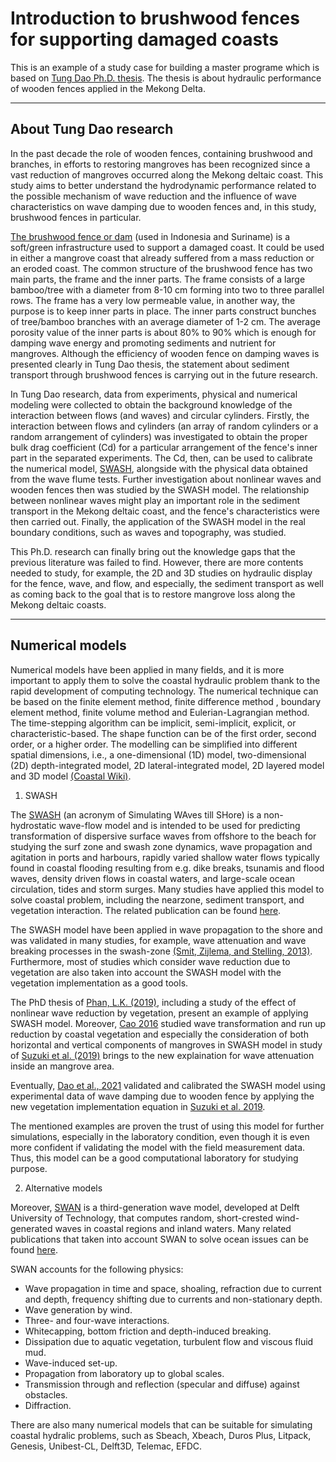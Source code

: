 # Introduction to brushwood fences for supporting damaged coasts
This is an example of a study case for building a master programe which is based on [Tung Dao Ph.D. thesis](https://doi.org/10.4233/uuid:0251e545-2b71-4eb9-b755-def24a3e0da6). The thesis is about hydraulic performance of wooden fences applied in the Mekong Delta.

---
## About Tung Dao research
In the past decade the role of wooden fences, containing brushwood and branches, in efforts to restoring mangroves has been recognized since a vast reduction of mangroves occurred along the Mekong deltaic coast. This study aims to better understand the hydrodynamic performance related to the possible mechanism of wave reduction and the influence of wave characteristics on wave damping due to wooden fences and, in this study, brushwood fences in particular.

[The brushwood fence or dam](https://drive.google.com/file/d/11zm1OStK9D_ZhLGszBrhvxqLhdP3CH8G/view?usp=sharing) (used in Indonesia and Suriname) is a soft/green infrastructure used to support a damaged coast. It could be used in either a mangrove coast that already suffered from a mass reduction or an eroded coast. The common structure of the brushwood fence has two main parts, the frame and the inner parts. The frame consists of a large bamboo/tree with a diameter from 8-10 cm forming into two to three parallel rows. The frame has a very low permeable value, in another way, the purpose is to keep inner parts in place. The inner parts construct bunches of tree/bamboo branches with an average diameter of 1-2 cm. The average porosity value of the inner parts is about 80% to 90% which is enough for damping wave energy and promoting sediments and nutrient for mangroves. Although the efficiency of wooden fence on damping waves is presented clearly in Tung Dao thesis, the statement about sediment transport through brushwood fences is carrying out in the future research.

In Tung Dao research, data from experiments, physical and numerical modeling were collected to obtain the background knowledge of the interaction between flows (and waves) and circular cylinders. Firstly, the interaction between flows and cylinders (an array of random cylinders or a random arrangement of cylinders) was investigated to obtain the proper bulk drag coefficient (Cd) for a particular arrangement of the fence's inner part in the separated experiments. The Cd, then, can be used to calibrate the numerical model, [SWASH](http://swash.sourceforge.net/), alongside with the physical data obtained from the wave flume tests. Further investigation about nonlinear waves and wooden fences then was studied by the SWASH model. The relationship between nonlinear waves might play an important role in the sediment transport in the Mekong deltaic coast, and the fence's characteristics were then carried out. Finally, the application of the SWASH model in the real boundary conditions, such as waves and topography, was studied.

This Ph.D. research can finally bring out the knowledge gaps that the previous literature was failed to find. However, there are more contents needed to study, for example, the 2D and 3D studies on hydraulic display for the fence, wave, and flow, and especially, the sediment transport as well as coming back to the goal that is to restore mangrove loss along the Mekong deltaic coasts.

---
## Numerical models
Numerical models have been applied in many fields, and it is more important to apply them to solve the coastal hydraulic problem thank to the rapid development of computing technology. The numerical technique can be based on the finite element method, finite difference method , boundary element method, finite volume method and Eulerian-Lagrangian method. The time-stepping algorithm can be implicit, semi-implicit, explicit, or characteristic-based. The shape function can be of the first order, second order, or a higher order. The modelling can be simplified into different spatial dimensions, i.e., a one-dimensional (1D) model, two-dimensional (2D) depth-integrated model, 2D lateral-integrated model, 2D layered model and 3D model [(Coastal Wiki)](http://www.coastalwiki.org/wiki/Modelling_coastal_hydrodynamics).

1. SWASH

The [SWASH](https://swash.sourceforge.io/) (an acronym of Simulating WAves till SHore) is a non-hydrostatic wave-flow model and is intended to be used for predicting transformation of dispersive surface waves from offshore to the beach for studying the surf zone and swash zone dynamics, wave propagation and agitation in ports and harbours, rapidly varied shallow water flows typically found in coastal flooding resulting from e.g. dike breaks, tsunamis and flood waves, density driven flows in coastal waters, and large-scale ocean circulation, tides and storm surges. Many studies have applied this model to solve coastal problem, including the nearzone, sediment transport, and vegetation interaction. The related publication can be found [here](https://swash.sourceforge.io/references/references.htm).

The SWASH model have been applied in wave propagation to the shore and was validated in many studies, for example, wave attenuation and wave breaking processes in the swash-zone [(Smit, Zijlema, and Stelling, 2013)](https://www.sciencedirect.com/science/article/abs/pii/S0378383913000215?via%3Dihub). Furthermore, most of studies which consider wave reduction due to vegetation are also taken into account the SWASH model with the vegetation implementation as a good tools. 

The PhD thesis of [Phan, L.K. (2019)](https://research.tudelft.nl/en/publications/wave-attenuation-in-coastal-mangroves-mangrove-squeeze-in-the-mek), including a study of the effect of nonlinear wave reduction by vegetation, present an example of applying SWASH model. Moreover, [Cao 2016](https://bioone.org/journals/journal-of-coastal-research/volume-75/issue-sp1/SI75-167.1/Numerical-Modeling-of-Wave-Transformation-and-Runup-Reduction-by-Coastal/10.2112/SI75-167.1.short) studied wave transformation and run up reduction by coastal vegetation and especially the consideration of both horizontal and vertical components of mangroves in SWASH model in study of [Suzuki et al. (2019)](https://www.sciencedirect.com/science/article/abs/pii/S0378383917304179?via%3Dihub) brings to the new explaination for wave attenuation inside an mangrove area. 

Eventually, [Dao et al., 2021](https://journals.open.tudelft.nl/jchs/article/view/5612) validated and calibrated the SWASH model using experimental data of wave damping due to wooden fence by applying the new vegetation implementation equation in [Suzuki et al. 2019](https://www.sciencedirect.com/science/article/pii/S0378383917304179).

The mentioned examples are proven the trust of using this model for further simulations, especially in the laboratory condition, even though it is even more confident if validating the model with the field measurement data. Thus, this model can be a good computational laboratory for studying purpose.

2. Alternative models

Moreover, [SWAN](https://swanmodel.sourceforge.io/) is a third-generation wave model, developed at Delft University of Technology, that computes random, short-crested wind-generated waves in coastal regions and inland waters. Many related publications that taken into account SWAN to solve ocean issues can be found [here](https://swanmodel.sourceforge.io/references/references.htm).

SWAN accounts for the following physics:
  * Wave propagation in time and space, shoaling, refraction due to current and depth, frequency shifting due to currents and non-stationary depth.
  * Wave generation by wind.
  * Three- and four-wave interactions.
  * Whitecapping, bottom friction and depth-induced breaking.
  * Dissipation due to aquatic vegetation, turbulent flow and viscous fluid mud.
  * Wave-induced set-up.
  * Propagation from laboratory up to global scales.
  * Transmission through and reflection (specular and diffuse) against obstacles.
  * Diffraction.

There are also many numerical models that can be suitable for simulating coastal hydralic problems, such as Sbeach, Xbeach, Duros Plus, Litpack, Genesis, Unibest-CL, Delft3D, Telemac, EFDC.

